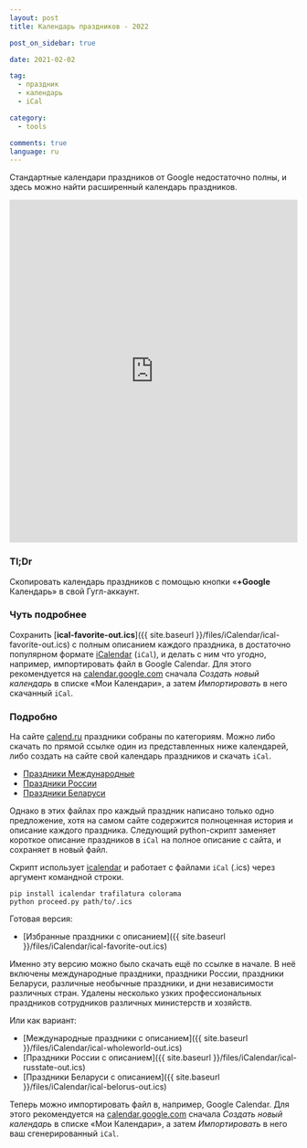 ```yaml
---
layout: post
title: Календарь праздников - 2022

post_on_sidebar: true

date: 2021-02-02

tag:
  - праздник
  - календарь
  - iCal

category:
  - tools

comments: true
language: ru
---
```


Cтандартные календари праздников от Google недостаточно полны, и здесь можно найти расширенный календарь праздников.<!--more-->


<iframe src="https://calendar.google.com/calendar/embed?showPrint=0&amp;showTabs=0&amp;showCalendars=0&amp;showTz=0&amp;
height=600&amp;wkst=2&amp;hl=ru&amp;bgcolor=%23FFFFFF&amp;src=cgp0er41q5v0k4rpcpl4jjlt4k%40group.calendar.google.com&amp;
color=%23333333&amp;ctz=Europe%2FMoscow" style="border-width:0" width="100%" height="600" frameborder="0" scrolling="no"></iframe>

### Tl;Dr

 Cкопировать календарь праздников с помощью кнопки «**+Google** Календарь» в свой Гугл-аккаунт.

### Чуть подробнее
Сохранить [**ical-favorite-out.ics**]({{ site.baseurl }}/files/iCalendar/ical-favorite-out.ics) с полным описанием каждого праздника, в достаточно популярном формате [iCalendar](https://en.wikipedia.org/wiki/ICalendar) (`iCal`), и делать с ним что угодно, например, импортировать файл в Google Calendar.
Для этого рекомендуется на [calendar.google.com](https://calendar.google.com/) сначала *Cоздать новый календарь* в списке «Мои Календари»,
а затем *Импортировать* в него скачанный `iCal`.



### Подробно

На сайте [calend.ru](http://calend.ru) праздники собраны по категориям.
Можно либо скачать по прямой ссылке один из представленных ниже календарей, либо создать на сайте свой календарь праздников и скачать `iCal`.

 - [Праздники Международные](http://www.calend.ru/ical/ical-wholeworld.ics)
 - [Праздники России](http://www.calend.ru/ical/ical-russtate.ics)
 - [Праздники Беларуси](http://www.calend.ru/ical/ical-belorus.ics)

Однако в этих файлах про каждый праздник написано только одно предложение, хотя
на самом сайте содержится полноценная история и описание каждого праздника.
Следующий python-скрипт заменяет короткое описание праздников в `iCal` на полное описание с сайта, и сохраняет в новый файл.

Скрипт использует [icalendar](http://pypi.python.org/pypi/icalendar) и работает с файлами `iCal` (.ics) через аргумент командной строки.
```
pip install icalendar trafilatura colorama
python proceed.py path/to/.ics
```

<script src="https://gist.github.com/yalov/055e636e6bfc35c7d7b096aa8aa26c0d.js"></script>


Готовая версия:

 - [Избранные праздники с описанием]({{ site.baseurl }}/files/iCalendar/ical-favorite-out.ics)

Именно эту версию можно было скачать ещё по ссылке в начале. В неё включены международные праздники, праздники России, праздники Беларуси, 
различные необычные праздники, и дни независимости различных стран. 
Удалены несколько узких профессиональных праздников сотрудников различных министерств и хозяйств.


 Или как вариант:
 * [Международные праздники с описанием]({{ site.baseurl }}/files/iCalendar/ical-wholeworld-out.ics)
 * [Праздники России с описанием]({{ site.baseurl }}/files/iCalendar/ical-russtate-out.ics)
 * [Праздники Беларуси с описанием]({{ site.baseurl }}/files/iCalendar/ical-belorus-out.ics)


Теперь можно импортировать файл в, например, Google Calendar.
Для этого рекомендуется на [calendar.google.com](https://calendar.google.com/) сначала *Cоздать новый календарь* в списке «Мои Календари»,
а затем *Импортировать* в него ваш сгенерированный `iCal`.
